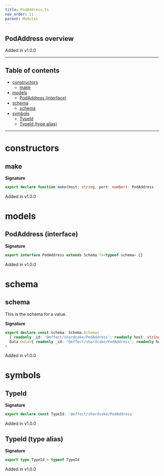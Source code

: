 ```yaml
---
title: PodAddress.ts
nav_order: 11
parent: Modules
---
```


## PodAddress overview

Added in v1.0.0

---

<h2 class="text-delta">Table of contents</h2>

- [constructors](#constructors)
  - [make](#make)
- [models](#models)
  - [PodAddress (interface)](#podaddress-interface)
- [schema](#schema)
  - [schema](#schema-1)
- [symbols](#symbols)
  - [TypeId](#typeid)
  - [TypeId (type alias)](#typeid-type-alias)

---

# constructors

## make

**Signature**

```ts
export declare function make(host: string, port: number): PodAddress
```

Added in v1.0.0

# models

## PodAddress (interface)

**Signature**

```ts
export interface PodAddress extends Schema.To<typeof schema> {}
```

Added in v1.0.0

# schema

## schema

This is the schema for a value.

**Signature**

```ts
export declare const schema: Schema.Schema<
  { readonly _id: '@effect/shardcake/PodAddress'; readonly host: string; readonly port: number },
  Data.Data<{ readonly _id: '@effect/shardcake/PodAddress'; readonly host: string; readonly port: number }>
>
```

Added in v1.0.0

# symbols

## TypeId

**Signature**

```ts
export declare const TypeId: '@effect/shardcake/PodAddress'
```

Added in v1.0.0

## TypeId (type alias)

**Signature**

```ts
export type TypeId = typeof TypeId
```

Added in v1.0.0
